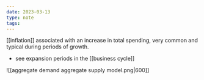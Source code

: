 ```yaml
---
date: 2023-03-13
type: note
tags: 
---
```


[[inflation]] associated with an increase in total spending, very common and typical during periods of growth.
- see expansion periods in the [[business cycle]]

![[aggregate demand aggregate supply model.png|600]]
